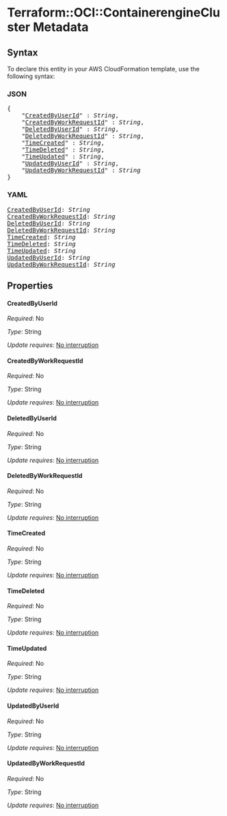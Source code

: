 # Terraform::OCI::ContainerengineCluster Metadata

## Syntax

To declare this entity in your AWS CloudFormation template, use the following syntax:

### JSON

<pre>
{
    "<a href="#createdbyuserid" title="CreatedByUserId">CreatedByUserId</a>" : <i>String</i>,
    "<a href="#createdbyworkrequestid" title="CreatedByWorkRequestId">CreatedByWorkRequestId</a>" : <i>String</i>,
    "<a href="#deletedbyuserid" title="DeletedByUserId">DeletedByUserId</a>" : <i>String</i>,
    "<a href="#deletedbyworkrequestid" title="DeletedByWorkRequestId">DeletedByWorkRequestId</a>" : <i>String</i>,
    "<a href="#timecreated" title="TimeCreated">TimeCreated</a>" : <i>String</i>,
    "<a href="#timedeleted" title="TimeDeleted">TimeDeleted</a>" : <i>String</i>,
    "<a href="#timeupdated" title="TimeUpdated">TimeUpdated</a>" : <i>String</i>,
    "<a href="#updatedbyuserid" title="UpdatedByUserId">UpdatedByUserId</a>" : <i>String</i>,
    "<a href="#updatedbyworkrequestid" title="UpdatedByWorkRequestId">UpdatedByWorkRequestId</a>" : <i>String</i>
}
</pre>

### YAML

<pre>
<a href="#createdbyuserid" title="CreatedByUserId">CreatedByUserId</a>: <i>String</i>
<a href="#createdbyworkrequestid" title="CreatedByWorkRequestId">CreatedByWorkRequestId</a>: <i>String</i>
<a href="#deletedbyuserid" title="DeletedByUserId">DeletedByUserId</a>: <i>String</i>
<a href="#deletedbyworkrequestid" title="DeletedByWorkRequestId">DeletedByWorkRequestId</a>: <i>String</i>
<a href="#timecreated" title="TimeCreated">TimeCreated</a>: <i>String</i>
<a href="#timedeleted" title="TimeDeleted">TimeDeleted</a>: <i>String</i>
<a href="#timeupdated" title="TimeUpdated">TimeUpdated</a>: <i>String</i>
<a href="#updatedbyuserid" title="UpdatedByUserId">UpdatedByUserId</a>: <i>String</i>
<a href="#updatedbyworkrequestid" title="UpdatedByWorkRequestId">UpdatedByWorkRequestId</a>: <i>String</i>
</pre>

## Properties

#### CreatedByUserId

_Required_: No

_Type_: String

_Update requires_: [No interruption](https://docs.aws.amazon.com/AWSCloudFormation/latest/UserGuide/using-cfn-updating-stacks-update-behaviors.html#update-no-interrupt)

#### CreatedByWorkRequestId

_Required_: No

_Type_: String

_Update requires_: [No interruption](https://docs.aws.amazon.com/AWSCloudFormation/latest/UserGuide/using-cfn-updating-stacks-update-behaviors.html#update-no-interrupt)

#### DeletedByUserId

_Required_: No

_Type_: String

_Update requires_: [No interruption](https://docs.aws.amazon.com/AWSCloudFormation/latest/UserGuide/using-cfn-updating-stacks-update-behaviors.html#update-no-interrupt)

#### DeletedByWorkRequestId

_Required_: No

_Type_: String

_Update requires_: [No interruption](https://docs.aws.amazon.com/AWSCloudFormation/latest/UserGuide/using-cfn-updating-stacks-update-behaviors.html#update-no-interrupt)

#### TimeCreated

_Required_: No

_Type_: String

_Update requires_: [No interruption](https://docs.aws.amazon.com/AWSCloudFormation/latest/UserGuide/using-cfn-updating-stacks-update-behaviors.html#update-no-interrupt)

#### TimeDeleted

_Required_: No

_Type_: String

_Update requires_: [No interruption](https://docs.aws.amazon.com/AWSCloudFormation/latest/UserGuide/using-cfn-updating-stacks-update-behaviors.html#update-no-interrupt)

#### TimeUpdated

_Required_: No

_Type_: String

_Update requires_: [No interruption](https://docs.aws.amazon.com/AWSCloudFormation/latest/UserGuide/using-cfn-updating-stacks-update-behaviors.html#update-no-interrupt)

#### UpdatedByUserId

_Required_: No

_Type_: String

_Update requires_: [No interruption](https://docs.aws.amazon.com/AWSCloudFormation/latest/UserGuide/using-cfn-updating-stacks-update-behaviors.html#update-no-interrupt)

#### UpdatedByWorkRequestId

_Required_: No

_Type_: String

_Update requires_: [No interruption](https://docs.aws.amazon.com/AWSCloudFormation/latest/UserGuide/using-cfn-updating-stacks-update-behaviors.html#update-no-interrupt)

